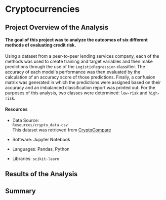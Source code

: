 # Cryptocurrencies

## Project Overview of the Analysis
#### The goal of this project was to analyze the outcomes of six different methods of evaluating credit risk.
Using a dataset from a peer-to-peer lending services company, each of the methods was used to create training and target variables and then make predictions through the use of the `LogisticRegression` classifier.  The accuracy of each model's performance was then evaluated by the calculation of an accuracy score of those predictions.  Finally, a confusion matrix was generated in which the predictions were assigned based on their accuracy and an imbalanced classification report was printed out.  For the purposes of this analysis, two classes were determined:  `low-risk` and `high-risk`.

#### Resources
- Data Source: <br>
`Resources/crypto_data.csv`<br> This dataset was retrieved from [CryptoCompare](https://www.cryptocompare.com/)

- Software:  Jupyter Notebook
- Languages:  Pandas, Python
- Libraries:  `scikit-learn`
  
## Results of the Analysis



## Summary
